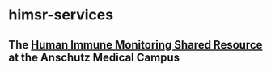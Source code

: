 # himsr-services
## The [Human Immune Monitoring Shared Resource](https://medschool.cuanschutz.edu/immunology-immunotherapy/himsr) at the Anschutz Medical Campus
